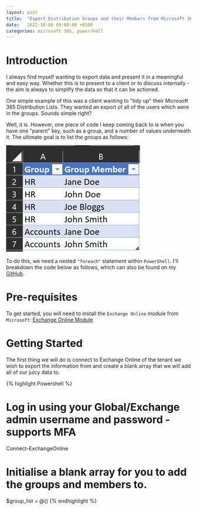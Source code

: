 ```yaml
---
layout: post
title:  "Export Distribution Groups and their Members from Microsoft 365 to CSV"
date:   2022-10-08 09:00:00 +0100
categories: microsoft 365, powershell
---
```


# Introduction
I always find myself wanting to export data and present it in a meaningful and easy way. Whether this is to present to a client or to discuss internally - the aim is always to simplify the data so that it can be actioned.

One simple example of this was a client wanting to "tidy up" their Microsoft 365 Distribution Lists. They wanted an export of all of the users which were in the groups. Sounds simple right?

Well, it is. However, one piece of code I keep coming back to is when you have one "parent" key, such as a group, and a number of values underneath it. The ultimate goal is to list the groups as follows:

![Group Members Excel Example](/assets/group_members_example_excel_jpg.jpg)

To do this, we need a nested `"foreach"` statement within `PowerShell`. I'll breakdown the code below as follows, which can also be found on my [GitHub][pythonshell-gh].

# Pre-requisites
To get started, you will need to install the `Exchange Online` module from `Microsoft`: [Exchange Online Module](https://www.powershellgallery.com/packages/ExchangeOnlineManagement/)

# Getting Started
The first thing we will do is connect to Exchange Online of the tenant we wish to export the information from and create a blank array that we will add all of our juicy data to.

{% highlight Powershell %}
# Log in using your Global/Exchange admin username and password - supports MFA
Connect-ExchangeOnline
# Initialise a blank array for you to add the groups and members to.
$group_list = @()
{% endhighlight %}


[pythonshell-gh]:  https://github.com/pythonshell-io/ms-groups-members